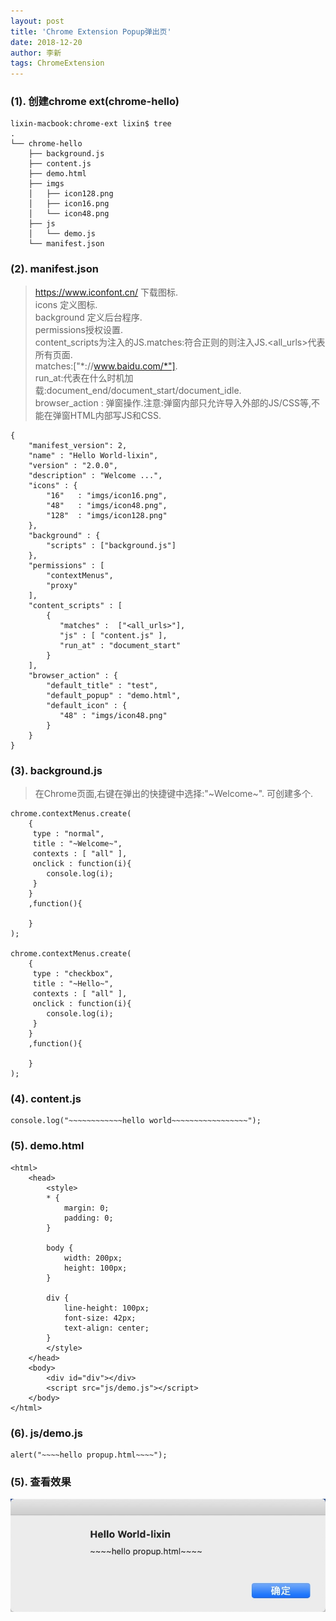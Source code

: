 ```yaml
---
layout: post
title: 'Chrome Extension Popup弹出页'
date: 2018-12-20
author: 李新
tags: ChromeExtension
---
```


### (1). 创建chrome ext(chrome-hello)
```
lixin-macbook:chrome-ext lixin$ tree
.
└── chrome-hello
    ├── background.js
    ├── content.js
    ├── demo.html
    ├── imgs
    │   ├── icon128.png
    │   ├── icon16.png
    │   └── icon48.png
    ├── js
    │   └── demo.js
    └── manifest.json
```

### (2). manifest.json
> https://www.iconfont.cn/ 下载图标.       
> icons 定义图标.        
> background 定义后台程序.        
> permissions授权设置.       
> content_scripts为注入的JS.matches:符合正则的则注入JS.<all_urls>代表所有页面.     
> matches:["*://www.baidu.com/*"].     
> run_at:代表在什么时机加载:document_end/document_start/document_idle.    
> browser_action : 弹窗操作.注意:弹窗内部只允许导入外部的JS/CSS等,不能在弹窗HTML内部写JS和CSS.    

```
{
    "manifest_version": 2,
    "name" : "Hello World-lixin",
    "version" : "2.0.0",
    "description" : "Welcome ...",
    "icons" : {
        "16"   : "imgs/icon16.png",
        "48"   : "imgs/icon48.png",
        "128"  : "imgs/icon128.png"
    },
    "background" : {
        "scripts" : ["background.js"]
    },
    "permissions" : [
        "contextMenus",
        "proxy"
    ],
    "content_scripts" : [
        { 
           "matches" :  ["<all_urls>"],
           "js" : [ "content.js" ],
           "run_at" : "document_start"
        }
    ],
    "browser_action" : {
        "default_title" : "test",
        "default_popup" : "demo.html",
        "default_icon" : {
           "48" : "imgs/icon48.png"
        }
    }
}
```

### (3). background.js
> 在Chrome页面,右键在弹出的快捷键中选择:"~Welcome~".
> 可创建多个.

```
chrome.contextMenus.create(
    {
     type : "normal",
     title : "~Welcome~",
     contexts : [ "all" ],
     onclick : function(i){
        console.log(i);
     }
    }
    ,function(){
     
    }
);

chrome.contextMenus.create(
    {
     type : "checkbox",
     title : "~Hello~",
     contexts : [ "all" ],
     onclick : function(i){
        console.log(i);
     }
    }
    ,function(){
     
    }
);

```

### (4). content.js
```
console.log("~~~~~~~~~~~~hello world~~~~~~~~~~~~~~~~~");
```

### (5). demo.html
```
<html>
    <head>
        <style>
        * {
            margin: 0;
            padding: 0;
        }

        body {
            width: 200px;
            height: 100px;
        }

        div {
            line-height: 100px;
            font-size: 42px;
            text-align: center;
        }
        </style>
    </head>
    <body>
        <div id="div"></div>
        <script src="js/demo.js"></script>
    </body>
</html>
```

### (6). js/demo.js
```
alert("~~~~hello propup.html~~~~");
```

### (5). 查看效果
!["Chrome 弹窗"](/assets/chrome-ext/imgs/chrome-ext-popup.jpg)
